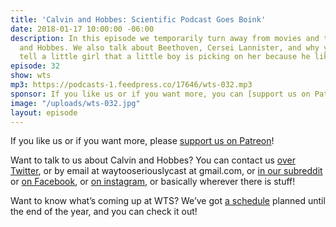 ```yaml
---
title: 'Calvin and Hobbes: Scientific Podcast Goes Boink'
date: 2018-01-17 10:00:00 -06:00
description: In this episode we temporarily turn away from movies and talk about Calvin
  and Hobbes. We also talk about Beethoven, Cersei Lannister, and why you shouldn't
  tell a little girl that a little boy is picking on her because he likes her.
episode: 32
show: wts
mp3: https://podcasts-1.feedpress.co/17646/wts-032.mp3
sponsor: If you like us or if you want more, you can [support us on Patreon](https://www.patreon.com/clockworkscast)!
image: "/uploads/wts-032.jpg"
layout: episode
---
```


If you like us or if you want more, please [support us on Patreon](https://www.patreon.com/clockworkscast)!

Want to talk to us about Calvin and Hobbes? You can contact us [over Twitter](http://www.twitter.com/wtscast), or by email at waytooseriouslycast at gmail.com, or [in our subreddit](https://www.reddit.com/r/Goodstuff_fm/) or [on Facebook](http://www.facebook.com/wtscast), or [on instagram](https://www.instagram.com/waytooseriously/), or basically wherever there is stuff!

Want to know what’s coming up at WTS? We’ve got [a schedule](https://docs.google.com/document/d/1f6fvTgbzQOCUD_potL6mWClmSC3D2cOBgKz36OwSC68) planned until the end of the year, and you can check it out!
